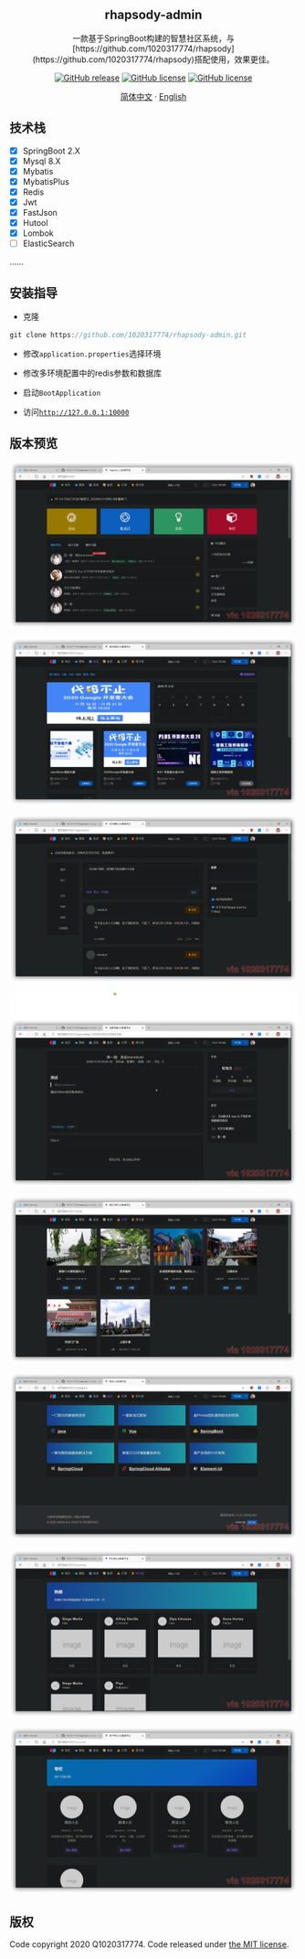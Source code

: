<div align="center">
    <h2>rhapsody-admin</h2>
    <p>
        一款基于SpringBoot构建的智慧社区系统，与[https://github.com/1020317774/rhapsody](https://github.com/1020317774/rhapsody)搭配使用，效果更佳。
    </p>
    <p>
        <a href="https://github.com/1020317774/rhapsody-admin/stargazers"><img alt="GitHub release" src="https://img.shields.io/github/release/1020317774/rhapsody-admin?style=flat-square&logo=Ren'py"></a>
        <a href="https://github.com/1020317774/rhapsody-admin/blob/main/LICENSE"><img alt="GitHub license" src="https://img.shields.io/github/license/1020317774/rhapsody-admin"></a>
        <a href="https://github.com/1020317774/rhapsody-admin/blob/main/LICENSE"><img alt="GitHub license" src="https://img.shields.io/github/release/jgthms/bulma?style=flat-square&logo=Bulma"></a>
    </p>
    <p>
        <a href="./README.md">简体中文</a>
        ·
        <a href="./README_EN.md">English</a>
    </p>
</div>

## 技术栈

- [x] SpringBoot 2.X
- [x] Mysql 8.X
- [x] Mybatis
- [x] MybatisPlus
- [x] Redis
- [x] Jwt
- [x] FastJson
- [x] Hutool
- [x] Lombok
- [ ] ElasticSearch

……

## 安装指导

- 克隆
```java
git clone https://github.com/1020317774/rhapsody-admin.git
```

- 修改`application.properties`选择环境

- 修改多环境配置中的redis参数和数据库

- 启动`BootApplication`

- 访问[`http://127.0.0.1:10000`](http://127.0.0.1:10000)

## 版本预览

![首页面](./preview/index.png)

![活动](./preview/event.png)

![摸鱼](./preview/moyu.png)

![详情页](./preview/detail.png)

![我的日常](./preview/daily.png)

![分类](./preview/category.png)

![排行榜](./preview/top.png)

![专栏](./preview/column.png)

## 版权

Code copyright 2020 Q1020317774. Code released under [the MIT license](https://github.com/jgthms/bulma/blob/master/LICENSE).
